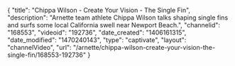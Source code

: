{
    "title": "Chippa Wilson - Create Your Vision - The Single Fin",
    "description": "Arnette team athlete Chippa Wilson talks shaping single fins and surfs some local California swell near Newport Beach.",
    "channelid": "168553",
    "videoid": "192736",
    "date_created": "1406161315",
    "date_modified": "1470240143",
    "type": "captivate",
    "layout": "channelVideo",
    "url": "\/arnette\/chippa-wilson-create-your-vision-the-single-fin\/168553-192736"
}
